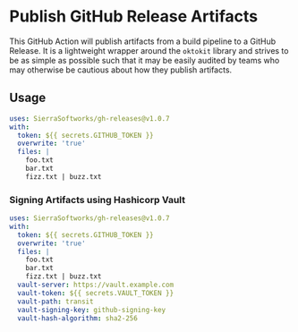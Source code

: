 # Publish GitHub Release Artifacts

This GitHub Action will publish artifacts from a build pipeline to a GitHub
Release. It is a lightweight wrapper around the `oktokit` library and strives to
be as simple as possible such that it may be easily audited by teams who may
otherwise be cautious about how they publish artifacts.

## Usage

```yaml
uses: SierraSoftworks/gh-releases@v1.0.7
with:
  token: ${{ secrets.GITHUB_TOKEN }}
  overwrite: 'true'
  files: |
    foo.txt
    bar.txt
    fizz.txt | buzz.txt
```

### Signing Artifacts using Hashicorp Vault

```yaml
uses: SierraSoftworks/gh-releases@v1.0.7
with:
  token: ${{ secrets.GITHUB_TOKEN }}
  overwrite: 'true'
  files: |
    foo.txt
    bar.txt
    fizz.txt | buzz.txt
  vault-server: https://vault.example.com
  vault-token: ${{ secrets.VAULT_TOKEN }}
  vault-path: transit
  vault-signing-key: github-signing-key
  vault-hash-algorithm: sha2-256
```
